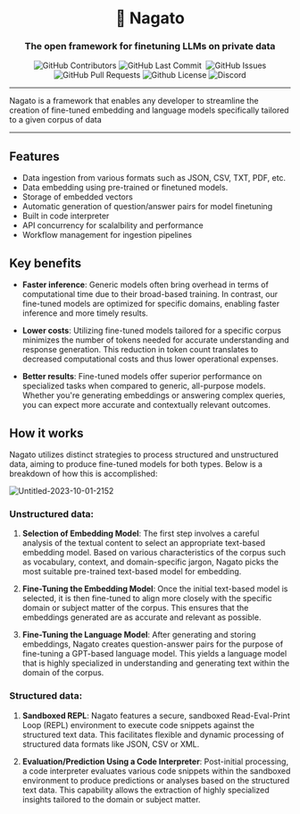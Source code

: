 <div align="center">

# 🌸 Nagato

### The open framework for finetuning LLMs on private data

<p>
<img alt="GitHub Contributors" src="https://img.shields.io/github/contributors/homanp/Nagato" />
<img alt="GitHub Last Commit" src="https://img.shields.io/github/last-commit/homanp/Nagato" />
<img alt="" src="https://img.shields.io/github/repo-size/homanp/Nagato" />
<img alt="GitHub Issues" src="https://img.shields.io/github/issues/homanp/Nagato" />
<img alt="GitHub Pull Requests" src="https://img.shields.io/github/issues-pr/homanp/Nagato" />
<img alt="Github License" src="https://img.shields.io/badge/License-MIT-yellow.svg" />
<img alt="Discord" src="https://img.shields.io/discord/1110910277110743103?label=Discord&logo=discord&logoColor=white&style=plastic&color=d7b023)](https://discord.gg/e8j7mgjDUK" />
</p>

</div>

-----

Nagato is a framework that enables any developer to streamline the creation of fine-tuned embedding and language models specifically tailored to a given corpus of data

-----

## Features

- Data ingestion from various formats such as JSON, CSV, TXT, PDF, etc.
- Data embedding using pre-trained or finetuned models.
- Storage of embedded vectors
- Automatic generation of question/answer pairs for model finetuning
- Built in code interpreter
- API concurrency for scalalbility and performance
- Workflow management for ingestion pipelines

## Key benefits

- **Faster inference**: Generic models often bring overhead in terms of computational time due to their broad-based training. In contrast, our fine-tuned models are optimized for specific domains, enabling faster inference and more timely results.

- **Lower costs**: Utilizing fine-tuned models tailored for a specific corpus minimizes the number of tokens needed for accurate understanding and response generation. This reduction in token count translates to decreased computational costs and thus lower operational expenses.

- **Better results**: Fine-tuned models offer superior performance on specialized tasks when compared to generic, all-purpose models. Whether you're generating embeddings or answering complex queries, you can expect more accurate and contextually relevant outcomes.

## How it works

Nagato utilizes distinct strategies to process structured and unstructured data, aiming to produce fine-tuned models for both types. Below is a breakdown of how this is accomplished:

![Untitled-2023-10-01-2152](https://github.com/homanp/nagato/assets/2464556/d3db5fa8-28ed-4623-a54a-bb07e494d362)

### Unstructured data:

1. **Selection of Embedding Model**: The first step involves a careful analysis of the textual content to select an appropriate text-based embedding model. Based on various characteristics of the corpus such as vocabulary, context, and domain-specific jargon, Nagato picks the most suitable pre-trained text-based model for embedding.

2. **Fine-Tuning the Embedding Model**: Once the initial text-based model is selected, it is then fine-tuned to align more closely with the specific domain or subject matter of the corpus. This ensures that the embeddings generated are as accurate and relevant as possible.

3. **Fine-Tuning the Language Model**: After generating and storing embeddings, Nagato creates question-answer pairs for the purpose of fine-tuning a GPT-based language model. This yields a language model that is highly specialized in understanding and generating text within the domain of the corpus.

### Structured data:

1. **Sandboxed REPL**: Nagato features a secure, sandboxed Read-Eval-Print Loop (REPL) environment to execute code snippets against the structured text data. This facilitates flexible and dynamic processing of structured data formats like JSON, CSV or XML.

2. **Evaluation/Prediction Using a Code Interpreter**: Post-initial processing, a code interpreter evaluates various code snippets within the sandboxed environment to produce predictions or analyses based on the structured text data. This capability allows the extraction of highly specialized insights tailored to the domain or subject matter.